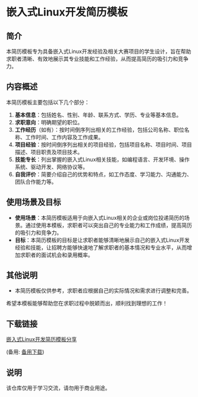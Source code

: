 # 嵌入式Linux开发简历模板

## 简介
本简历模板专为具备嵌入式Linux开发经验及相关大赛项目的学生设计，旨在帮助求职者清晰、有效地展示其专业技能和工作经验，从而提高简历的吸引力和竞争力。

## 内容概述
本简历模板主要包括以下几个部分：

1. **基本信息**：包括姓名、性别、年龄、联系方式、学历、专业等基本信息。
2. **求职意向**：明确期望的职位。
3. **工作经历**（如有）：按时间倒序列出相关的工作经验，包括公司名称、职位名称、工作时间、工作内容及工作成果。
4. **项目经验**：按时间倒序列出相关的项目经验，包括项目名称、项目时间、项目描述、项目职责及项目技术。
5. **技能专长**：列出掌握的嵌入式Linux相关技能，如编程语言、开发环境、操作系统、驱动开发、网络协议等。
6. **自我评价**：简要介绍自己的优势和特点，如工作态度、学习能力、沟通能力、团队合作能力等。

## 使用场景及目标
- **使用场景**：本简历模板适用于向嵌入式Linux相关的企业或岗位投递简历的场景。通过使用本模板，求职者可以突出自己的专业能力和工作成绩，提高简历的吸引力和竞争力。
- **目标**：本简历模板的目标是让求职者能够清晰地展示自己的嵌入式Linux开发经验和技能，让招聘方能够快速地了解求职者的基本情况和专业水平，从而增加求职者的面试机会和录用概率。

## 其他说明
- 本简历模板仅供参考，求职者应根据自己的实际情况和需求进行调整和完善。

希望本模板能够帮助您在求职过程中脱颖而出，顺利找到理想的工作！

## 下载链接
[嵌入式Linux开发简历模板分享](https://pan.quark.cn/s/41ef8c4a9c16) 

(备用: [备用下载](https://pan.baidu.com/s/1uY5j49N24L3B_vbj-orzYg?pwd=1234))

## 说明

该仓库仅用于学习交流，请勿用于商业用途。
